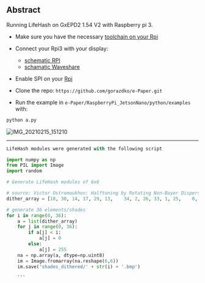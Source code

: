 ## Abstract

Running LifeHash on GxEPD2 1.54 V2 with Raspberry pi 3.


* Make sure you have the necessary [toolchain on your Rpi](https://solarianprogrammer.com/2017/12/08/raspberry-pi-raspbian-install-gcc-compile-cpp-17-programs/)

* Connect your Rpi3 with your display:
  * [schematic RPI](https://docs.microsoft.com/en-us/windows/iot-core/media/pinmappingsrpi/rp2_pinout.png)
  * [schamatic Waveshare](https://www.waveshare.com/wiki/1.54inch_e-Paper_Module)

* Enable SPI on your [Rpi](https://www.raspberrypi-spy.co.uk/2014/08/enabling-the-spi-interface-on-the-raspberry-pi/)

* Clone the repo: `https://github.com/gorazdko/e-Paper.git`

* Run the example in `e-Paper/RaspberryPi_JetsonNano/python/examples` with:


```python
python a.py
```




![IMG_20210215_151210](https://user-images.githubusercontent.com/25270775/107982982-53cb3980-6fc5-11eb-8f95-b6cec4c4d185.jpg)


----

```python
LifeHash modules were generated with the following script

import numpy as np
from PIL import Image
import random

# Generate LifeHash modules of 6x6

# source: Victor Ostromoukhov: Halftoning by Rotating Non-Bayer Dispersed Dither Arrays
dither_array = [18, 30, 14, 17, 29, 13,    34, 2, 26, 33, 1, 25,    6, 22, 10, 5, 21, 9,      16, 28, 12, 19, 31, 15,    32, 0, 24, 35, 3, 27,    4, 20, 8, 7, 23, 11  ]

# generate 36 elements/shades
for i in range(0, 36):
    a = list(dither_array)
    for j in range(0, 36):
        if a[j] < i:
            a[j] = 0
        else:
            a[j] = 255
    na = np.array(a, dtype=np.uint8)
    im = Image.fromarray(na.reshape(6,6))
    im.save('shades_dithered/' + str(i) + '.bmp')
    
    ```
